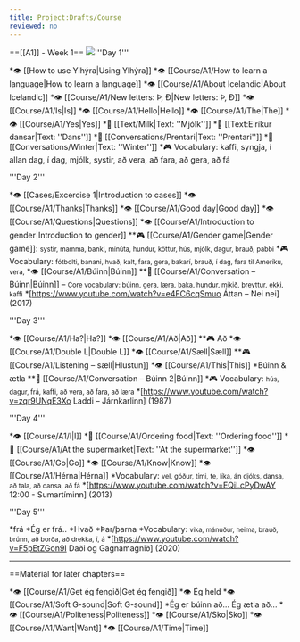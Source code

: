 ```yaml
---
title: Project:Drafts/Course
reviewed: no
---
```


<!--<div class="frontpage-intro">This course is still a work in progress and will be published in the summer of 2020. Feel free to [[Project:About|contact us]] to suggest improvements. </div>-->

==[[A1]] - Week 1==
<Image src="Börn_svarthvít.jpg"/>'''Day 1'''

*👁 [[How to use Ylhýra|Using Ylhýra]]
*👁 [[Course/A1/How to learn a language|How to learn a language]]
*👁 [[Course/A1/About Icelandic|About Icelandic]]
*👁 [[Course/A1/New letters: Þ, Ð|New letters: Þ, Ð]]
*👁 [[Course/A1/Is|Is]]
*👁 [[Course/A1/Hello|Hello]]
*👁 [[Course/A1/The|The]]
*👁 [[Course/A1/Yes|Yes]]
*📖 [[Text/Milk|Text: ''Mjólk'']]
*📖 [[Text:Eiríkur dansar|Text: ''Dans'']]
*💬 [[Conversations/Prentari|Text: ''Prentari'']]
*💬 [[Conversations/Winter|Text: ''Winter'']]
*🎮 Vocabulary: kaffi, syngja, í allan dag, í dag, mjólk, systir, að vera, að fara, að gera, að fá

'''Day 2'''

*👁 [[Cases/Excercise 1|Introduction to cases]]
*👁 [[Course/A1/Thanks|Thanks]]
*👁 [[Course/A1/Good day|Good day]]
*👁 [[Course/A1/Questions|Questions]]
*👁 [[Course/A1/Introduction to gender|Introduction to gender]]
**🎮 [[Course/A1/Gender game|Gender game]]: <small>systir, mamma, banki, mínúta, hundur, köttur, hús, mjólk, dagur, brauð, pabbi</small>
*🎮 Vocabulary: <small>fótbolti, banani, hvað, kalt, fara, gera, bakarí, brauð, í dag, fara til Ameríku, vera,</small>
*👁 [[Course/A1/Búinn|Búinn]]
**💬 [[Course/A1/Conversation – Búinn|Búinn]] – <small>Core vocabulary: búinn, gera, læra, baka, hundur, mikið, þreyttur, ekki, kaffi</small>
*[https://www.youtube.com/watch?v=e4FC6cqSmuo Áttan – Nei nei] (2017)

'''Day 3'''

*👁 [[Course/A1/Ha?|Ha?]]
*👁 [[Course/A1/Að|Að]]
**🎮 Að
*👁 [[Course/A1/Double L|Double L]]
*👁 [[Course/A1/Sæll|Sæll]]
**🎮 [[Course/A1/Listening – sæll|Hlustun]]
*👁 [[Course/A1/This|This]]
*Búinn & ætla
**💬 [[Course/A1/Conversation – Búinn 2|Búinn]]
*🎮 Vocabulary: <small>hús, dagur, frá, kaffi, að vera, að fara, að læra</small>
*[https://www.youtube.com/watch?v=zqr9UNqE3Xo Laddi – Járnkarlinn] (1987)

'''Day 4'''

*👁 [[Course/A1/I|I]]
*💬 [[Course/A1/Ordering food|Text: ''Ordering food'']]
*💬 [[Course/A1/At the supermarket|Text: ''At the supermarket'']]
*👁 [[Course/A1/Go|Go]]
*👁 [[Course/A1/Know|Know]]
*👁 [[Course/A1/Hérna|Hérna]]
*Vocabulary: <small>vel, góður, tími, te, líka, án djóks, dansa,</small> <small>að tala, að dansa, að fá</small>
*[https://www.youtube.com/watch?v=EQiLcPyDwAY 12:00 - Sumartíminn] (2013)

'''Day 5'''

*frá
*Ég er frá..
*Hvað
*Þar/þarna
*Vocabulary: <small>vika, mánuður, heima, brauð, brúnn,</small> <small>að borða, að drekka, í, á</small>
*[https://www.youtube.com/watch?v=F5pEtZGon9I Daði og Gagnamagnið] (2020)

***

==Material for later chapters==

*👁 [[Course/A1/Get ég fengið|Get ég fengið]]
*👁 Ég held
*👁 [[Course/A1/Soft G-sound|Soft G-sound]]
*Ég er búinn að... Ég ætla að...
*👁 [[Course/A1/Politeness|Politeness]]
*👁 [[Course/A1/Sko|Sko]]
*👁 [[Course/A1/Want|Want]]
*👁 [[Course/A1/Time|Time]]
